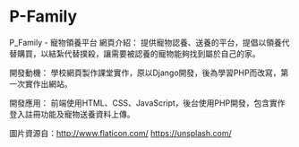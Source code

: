 # P-Family
P_Family - 寵物領養平台
網頁介紹：
提供寵物認養、送養的平台，提倡以領養代替購買，以結紮代替撲殺，讓需要被認養的寵物能夠找到屬於自己的家。

開發動機：
學校網頁製作課堂實作，原以Django開發，後為學習PHP而改寫，第一次實作出網站。

開發應用：
前端使用HTML、CSS、JavaScript，後台使用PHP開發，包含實作登入註冊功能及寵物送養資料上傳。


圖片資源自：http://www.flaticon.com/
           https://unsplash.com/
